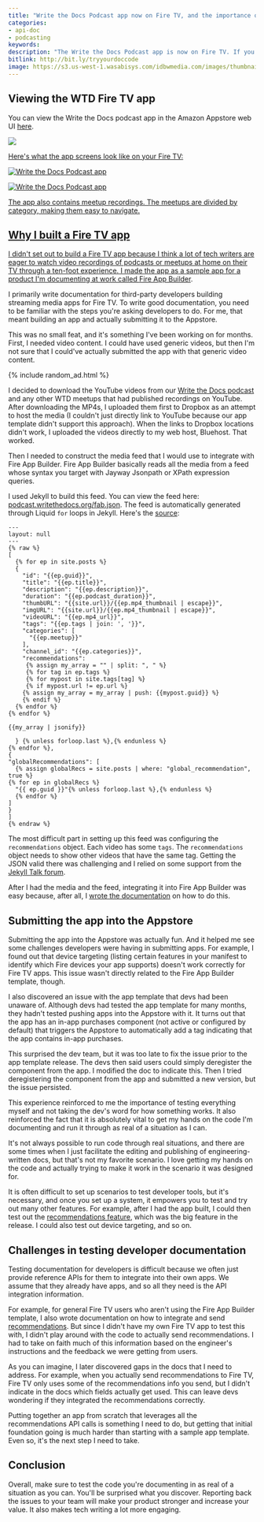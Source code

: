 ```yaml
---
title: "Write the Docs Podcast app now on Fire TV, and the importance of testing your docs with sample apps"
categories:
- api-doc
- podcasting
keywords:
description: "The Write the Docs Podcast app is now on Fire TV. If you have a Fire TV, search for <i>write the docs</i> or even just <i>technical writing</i> in the Amazon Appstore and you'll find it. I created this app to better understand the Android app template I was documenting. This app template, called Fire App Builder, is designed for third-party Java Android developers creating streaming media apps."
bitlink: http://bit.ly/tryyourdoccode
image: https://s3.us-west-1.wasabisys.com/idbwmedia.com/images/thumbnails/wtdpodcastappfiretv.png
---
```


## Viewing the WTD Fire TV app

You can view the Write the Docs podcast app in the Amazon Appstore web UI [here](https://www.amazon.com/Id-Rather-Be-Writing-Podcast/dp/B06Y23TNC4/ref=sr_1_1?s=mobile-apps&ie=UTF8&qid=1491708630&sr=1-1&keywords=write+the+docs).

<a href="https://www.amazon.com/Id-Rather-Be-Writing-Podcast/dp/B06Y23TNC4/ref=sr_1_1?s=mobile-apps&ie=UTF8&qid=1491708630&sr=1-1&keywords=write+the+docs"><img src="https://s3.us-west-1.wasabisys.com/idbwmedia.com/images/writethedocastfiretvapp.png" />

Here's what the app screens look like on your Fire TV:

![Write the Docs Podcast app](/images/wtdpodcastscreenshot1.png)

![Write the Docs Podcast app](/images/wtdpodcastscreenshot2.png)

The app also contains meetup recordings. The meetups are divided by category, making them easy to navigate.

## Why I built a Fire TV app

I didn't set out to build a Fire TV app because I think a lot of tech writers are eager to watch video recordings of podcasts or meetups at home on their TV through a ten-foot experience. I made the app as a sample app for a product I'm documenting at work called [Fire App Builder](https://developer.amazon.com/public/solutions/devices/fire-tv/docs/fire-app-builder-overview).

I primarily write documentation for third-party developers building streaming media apps for Fire TV. To write good documentation, you need to be familiar with the steps you're asking developers to do. For me, that meant building an app and actually submitting it to the Appstore.

This was no small feat, and it's something I've been working on for months. First, I needed video content. I could have used generic videos, but then I'm not sure that I could've actually submitted the app with that generic video content.

{% include random_ad.html %}

I decided to download the YouTube videos from our [Write the Docs podcast](http://podcast.writethedocs.org) and any other WTD meetups that had published recordings on YouTube. After downloading the MP4s, I uploaded them first to Dropbox as an attempt to host the media (I couldn't just directly link to YouTube because our app template didn't support this approach). When the links to Dropbox locations didn't work, I uploaded the videos directly to my web host, Bluehost. That worked.

Then I needed to construct the media feed that I would use to integrate with Fire App Builder. Fire App Builder basically reads all the media from a feed whose syntax you target with Jayway Jsonpath or XPath expression queries.

I used Jekyll to build this feed. You can view the feed here: [podcast.writethedocs.org/fab.json](http://podcast.writethedocs.org/fab.json). The feed is automatically generated through Liquid `for` loops in Jekyll. Here's the [source](https://github.com/writethedocspodcast/writethedocspodcast.github.io/blob/master/fab.json):

```liquid
---
layout: null
---
{% raw %}
[
  {% for ep in site.posts %}
  {
    "id": "{{ep.guid}}",
    "title": "{{ep.title}}",
    "description": "{{ep.description}}",
    "duration": "{{ep.podcast_duration}}",
    "thumbURL": "{{site.url}}/{{ep.mp4_thumbnail | escape}}",
    "imgURL": "{{site.url}}/{{ep.mp4_thumbnail | escape}}",
    "videoURL": "{{ep.mp4_url}}",
    "tags": "{{ep.tags | join: ', '}}",
    "categories": [
      "{{ep.meetup}}"
    ],
    "channel_id": "{{ep.categories}}",
    "recommendations":
     {% assign my_array = "" | split: ", " %}
     {% for tag in ep.tags %}
     {% for mypost in site.tags[tag] %}
     {% if mypost.url != ep.url %}
    {% assign my_array = my_array | push: {{mypost.guid}} %}
    {% endif %}
  {% endfor %}
{% endfor %}

{{my_array | jsonify}}

  } {% unless forloop.last %},{% endunless %}
{% endfor %},
{
"globalRecommendations": [
  {% assign globalRecs = site.posts | where: "global_recommendation", true %}
{% for ep in globalRecs %}
  "{{ ep.guid }}"{% unless forloop.last %},{% endunless %}
  {% endfor %}
]
}
]
{% endraw %}
```

The most difficult part in setting up this feed was configuring the `recommendations` object. Each video has some `tags`. The `recommendations` object needs to show other videos that have the same tag. Getting the JSON valid there was challenging and I relied on some support from the [Jekyll Talk forum](http://talk.jekyllrb.com/t/how-to-exclude-comma-in-last-item-in-for-loop-that-is-prefaced-by-if-condition-and-output-valid-json/380/4).

After I had the media and the feed, integrating it into Fire App Builder was easy because, after all, I [wrote the documentation](https://developer.amazon.com/public/solutions/devices/fire-tv/docs/fire-app-builder-overview) on how to do this.

## Submitting the app into the Appstore

Submitting the app into the Appstore was actually fun. And it helped me see some challenges developers were having in submitting apps. For example, I found out that device targeting (listing certain features in your manifest to identify which Fire devices your app supports) doesn't work correctly for Fire TV apps. This issue wasn't directly related to the Fire App Builder template, though.

I also discovered an issue with the app template that devs had been unaware of. Although devs had tested the app template for many months, they hadn't tested pushing apps into the Appstore with it. It turns out that the app has an in-app purchases component (not active or configured by default) that triggers the Appstore to automatically add a tag indicating that the app contains in-app purchases.

This surprised the dev team, but it was too late to fix the issue prior to the app template release. The devs then said users could simply deregister the component from the app. I modified the doc to indicate this. Then I tried deregistering the component from the app and submitted a new version, but the issue persisted.

This experience reinforced to me the importance of testing everything myself and not taking the dev's word for how something works. It also reinforced the fact that it is absolutely vital to get my hands on the code I'm documenting and run it through as real of a situation as I can.

It's not always possible to run code through real situations, and there are some times when I just facilitate the editing and publishing of engineering-written docs, but that's not my favorite scenario. I love getting my hands on the code and actually trying to make it work in the scenario it was designed for.

It is often difficult to set up scenarios to test developer tools, but it's necessary, and once you set up a system, it empowers you to test and try out many other features. For example, after I had the app built, I could then test out the [recommendations feature](https://developer.amazon.com/public/solutions/devices/fire-tv/docs/fire-app-builder-recommendations-overview), which was the big feature in the release. I could also test out device targeting, and so on.

## Challenges in testing developer documentation

Testing documentation for developers is difficult because we often just provide reference APIs for them to integrate into their own apps. We assume that they already have apps, and so all they need is the API integration information.

For example, for general Fire TV users who aren't using the Fire App Builder template, I also wrote documentation on how to integrate and send [recommendations](https://developer.amazon.com/public/solutions/devices/fire-tv/docs/fire-tv-recommendations-overview). But since I didn't have my own Fire TV app to test this with, I didn't play around with the code to actually send recommendations. I had to take on faith much of this information based on the engineer's instructions and the feedback we were getting from users.

As you can imagine, I later discovered gaps in the docs that I need to address. For example, when you actually send recommendations to Fire TV, Fire TV only uses some of the recommendations info you send, but I didn't indicate in the docs which fields actually get used. This can leave devs wondering if they integrated the recommendations correctly.

Putting together an app from scratch that leverages all the recommendations API calls is something I need to do, but getting that initial foundation going is much harder than starting with a sample app template. Even so, it's the next step I need to take.

## Conclusion

Overall, make sure to test the code you're documenting in as real of a situation as you can. You'll be surprised what you discover. Reporting back the issues to your team will make your product stronger and increase your value. It also makes tech writing a lot more engaging.
